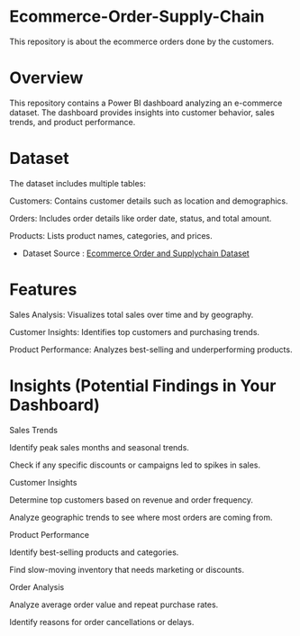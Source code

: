 # Ecommerce-Order-Supply-Chain
This repository is about the ecommerce orders done by the customers.

# Overview

This repository contains a Power BI dashboard analyzing an e-commerce dataset. The dashboard provides insights into customer behavior, sales trends, and product performance.

# Dataset

The dataset includes multiple tables:

Customers: Contains customer details such as location and demographics.

Orders: Includes order details like order date, status, and total amount.

Products: Lists product names, categories, and prices.

- Dataset Source : [Ecommerce Order and Supplychain Dataset](https://www.kaggle.com/datasets/bytadit/ecommerce-order-dataset)

# Features

Sales Analysis: Visualizes total sales over time and by geography.

Customer Insights: Identifies top customers and purchasing trends.

Product Performance: Analyzes best-selling and underperforming products.

# Insights (Potential Findings in Your Dashboard)

Sales Trends

Identify peak sales months and seasonal trends.

Check if any specific discounts or campaigns led to spikes in sales.

Customer Insights

Determine top customers based on revenue and order frequency.

Analyze geographic trends to see where most orders are coming from.

Product Performance

Identify best-selling products and categories.

Find slow-moving inventory that needs marketing or discounts.

Order Analysis

Analyze average order value and repeat purchase rates.

Identify reasons for order cancellations or delays.






